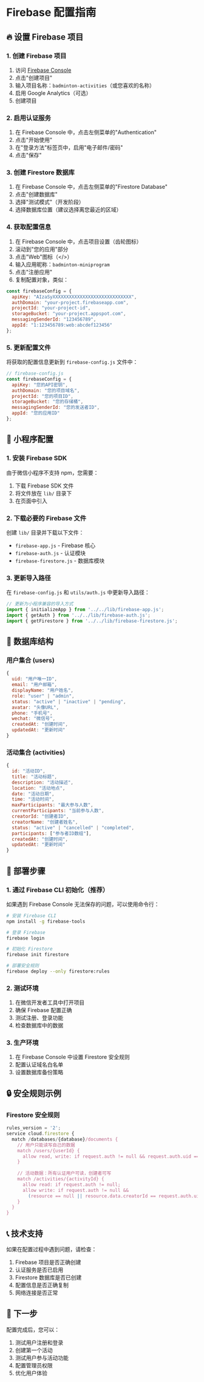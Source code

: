 # Firebase 配置指南

## 🔥 设置 Firebase 项目

### 1. 创建 Firebase 项目

1. 访问 [Firebase Console](https://console.firebase.google.com/)
2. 点击"创建项目"
3. 输入项目名称：`badminton-activities`（或您喜欢的名称）
4. 启用 Google Analytics（可选）
5. 创建项目

### 2. 启用认证服务

1. 在 Firebase Console 中，点击左侧菜单的"Authentication"
2. 点击"开始使用"
3. 在"登录方法"标签页中，启用"电子邮件/密码"
4. 点击"保存"

### 3. 创建 Firestore 数据库

1. 在 Firebase Console 中，点击左侧菜单的"Firestore Database"
2. 点击"创建数据库"
3. 选择"测试模式"（开发阶段）
4. 选择数据库位置（建议选择离您最近的区域）

### 4. 获取配置信息

1. 在 Firebase Console 中，点击项目设置（齿轮图标）
2. 滚动到"您的应用"部分
3. 点击"Web"图标（</>）
4. 输入应用昵称：`badminton-miniprogram`
5. 点击"注册应用"
6. 复制配置对象，类似：

```javascript
const firebaseConfig = {
  apiKey: "AIzaSyXXXXXXXXXXXXXXXXXXXXXXXXXXXXX",
  authDomain: "your-project.firebaseapp.com",
  projectId: "your-project-id",
  storageBucket: "your-project.appspot.com",
  messagingSenderId: "123456789",
  appId: "1:123456789:web:abcdef123456"
};
```

### 5. 更新配置文件

将获取的配置信息更新到 `firebase-config.js` 文件中：

```javascript
// firebase-config.js
const firebaseConfig = {
  apiKey: "您的API密钥",
  authDomain: "您的项目域名",
  projectId: "您的项目ID",
  storageBucket: "您的存储桶",
  messagingSenderId: "您的发送者ID",
  appId: "您的应用ID"
};
```

## 📱 小程序配置

### 1. 安装 Firebase SDK

由于微信小程序不支持 npm，您需要：

1. 下载 Firebase SDK 文件
2. 将文件放在 `lib/` 目录下
3. 在页面中引入

### 2. 下载必要的 Firebase 文件

创建 `lib/` 目录并下载以下文件：

- `firebase-app.js` - Firebase 核心
- `firebase-auth.js` - 认证模块
- `firebase-firestore.js` - 数据库模块

### 3. 更新导入路径

在 `firebase-config.js` 和 `utils/auth.js` 中更新导入路径：

```javascript
// 更新为小程序兼容的导入方式
import { initializeApp } from '../../lib/firebase-app.js';
import { getAuth } from '../../lib/firebase-auth.js';
import { getFirestore } from '../../lib/firebase-firestore.js';
```

## 🔐 数据库结构

### 用户集合 (users)

```javascript
{
  uid: "用户唯一ID",
  email: "用户邮箱",
  displayName: "用户姓名",
  role: "user" | "admin",
  status: "active" | "inactive" | "pending",
  avatar: "头像URL",
  phone: "手机号",
  wechat: "微信号",
  createdAt: "创建时间",
  updatedAt: "更新时间"
}
```

### 活动集合 (activities)

```javascript
{
  id: "活动ID",
  title: "活动标题",
  description: "活动描述",
  location: "活动地点",
  date: "活动日期",
  time: "活动时间",
  maxParticipants: "最大参与人数",
  currentParticipants: "当前参与人数",
  creatorId: "创建者ID",
  creatorName: "创建者姓名",
  status: "active" | "cancelled" | "completed",
  participants: ["参与者ID数组"],
  createdAt: "创建时间",
  updatedAt: "更新时间"
}
```

## 🚀 部署步骤

### 1. 通过 Firebase CLI 初始化（推荐）

如果遇到 Firebase Console 无法保存的问题，可以使用命令行：

```bash
# 安装 Firebase CLI
npm install -g firebase-tools

# 登录 Firebase
firebase login

# 初始化 Firestore
firebase init firestore

# 部署安全规则
firebase deploy --only firestore:rules
```

### 2. 测试环境

1. 在微信开发者工具中打开项目
2. 确保 Firebase 配置正确
3. 测试注册、登录功能
4. 检查数据库中的数据

### 3. 生产环境

1. 在 Firebase Console 中设置 Firestore 安全规则
2. 配置认证域名白名单
3. 设置数据库备份策略

## 🔒 安全规则示例

### Firestore 安全规则

```javascript
rules_version = '2';
service cloud.firestore {
  match /databases/{database}/documents {
    // 用户只能读写自己的数据
    match /users/{userId} {
      allow read, write: if request.auth != null && request.auth.uid == userId;
    }
    
    // 活动数据：所有认证用户可读，创建者可写
    match /activities/{activityId} {
      allow read: if request.auth != null;
      allow write: if request.auth != null && 
        (resource == null || resource.data.creatorId == request.auth.uid);
    }
  }
}
```

## 📞 技术支持

如果在配置过程中遇到问题，请检查：

1. Firebase 项目是否正确创建
2. 认证服务是否已启用
3. Firestore 数据库是否已创建
4. 配置信息是否正确复制
5. 网络连接是否正常

## 🎯 下一步

配置完成后，您可以：

1. 测试用户注册和登录
2. 创建第一个活动
3. 测试用户参与活动功能
4. 配置管理员权限
5. 优化用户体验
